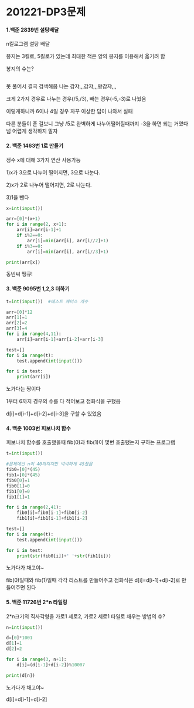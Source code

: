 # 201221-DP3문제

#### 1.백준 2839번 설탕배달

n킬로그램 설탕 배달

봉지는 3킬로, 5킬로가 있는데 최대한 적은 양의 봉지를 이용해서 옮기려 함

봉지의 수는?

```python

```

못 풀어서 결국 검색해봄 나는 감쟈,,,감쟈,,,왕감쟈,,,

크게 2가지 경우로 나누는 경우(/5,/3), 빼는 경우(-5,-3)로 나눴음

이렇게하니까 6이나 4일 경우 자꾸 이상한 답이 나와서 실패

다른 분들이 푼 걸보니 그냥 /5로 완벽하게 나누어떨어질때까지 -3을 하면 되는 거였다 넘 어렵게 생각하지 말자

#### 2. 백준 1463번 1로 만들기

정수 x에 대해 3가지 연산 사용가능

1)x가 3으로 나누어 떨어지면, 3으로 나눈다.

2)x가 2로 나누어 떨어지면, 2로 나눈다.

3)1을 뺀다

```python
x=int(input())

arr=[0]*(x+1)
for i in range(2, x+1):
    arr[i]=arr[i-1]+1
    if i%2==0:
        arr[i]=min(arr[i], arr[i//2]+1)
    if i%3==0:
        arr[i]=min(arr[i], arr[i//3]+1)

print(arr[x])
```

동빈씨 땡큐!

#### 3. 백준 9095번 1,2,3 더하기

```python
t=int(input())  #테스트 케이스 개수

arr=[0]*12
arr[1]=1
arr[2]=2
arr[3]=4
for i in range(4,11):
    arr[i]=arr[i-1]+arr[i-2]+arr[i-3]

test=[]    
for i in range(t):
    test.append(int(input()))

for i in test:
    print(arr[i])
```

노가다는 짱이다

1부터 6까지 경우의 수를 다 적어보고 점화식을 구했음

d[i]=d[i-1]+d[i-2]+d[i-3]을 구할 수 있었음

#### 4. 백준 1003번 피보나치 함수

피보나치 함수를 호출했을때 fib(0)과 fib(1)이 몇번 호출됐는지 구하는 프로그램

```python
t=int(input())

#문제에선 n이 40까지지만 넉넉하게 45줬음
fib0=[0]*(45)
fib1=[0]*(45)
fib0[0]=1
fib0[1]=0
fib1[0]=0
fib1[1]=1

for i in range(2,41):
    fib0[i]=fib0[i-1]+fib0[i-2]
    fib1[i]=fib1[i-1]+fib1[i-2]

test=[]
for i in range(t):
    test.append(int(input()))

for i in test:
    print(str(fib0[i])+' '+str(fib1[i]))
```

노가다가 채고야~

fib(0)일때와 fib(1)일때 각각 리스트를 만들어주고 점화식은 d[i]=d[i-1]+d[i-2]로 만들어주면 된다

#### 5. 백준 11726번 2*n 타일링

2*n크기의 직사각형을 가로1 세로2, 가로2 세로1 타일로 채우는 방법의 수?

```python
n=int(input())

d=[0]*1001
d[1]=1
d[2]=2

for i in range(3, n+1):
    d[i]=(d[i-1]+d[i-2])%10007

print(d[n])
```

노가다가 채고야~

d[i]=d[i-1]+d[i-2]